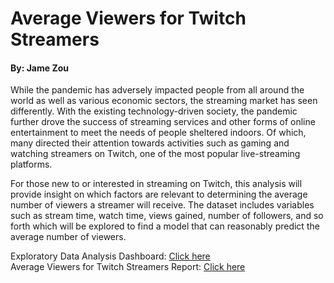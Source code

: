 # Average Viewers for Twitch Streamers
#### By: Jame Zou

While the pandemic has adversely impacted people from all around the world as well as various economic sectors, the streaming market has seen differently. With the existing technology-driven society, the pandemic further drove the success of streaming services and other forms of online entertainment to meet the needs of people sheltered indoors. Of which, many directed their attention towards activities such as gaming and watching streamers on Twitch, one of the most popular live-streaming platforms.

For those new to or interested in streaming on Twitch, this analysis will provide insight on which factors are relevant to determining the average number of viewers a streamer will receive. The dataset includes variables such as stream time, watch time, views gained, number of followers, and so forth which will be explored to find a model that can reasonably predict the average number of viewers.

Exploratory Data Analysis Dashboard: [Click here](https://twitch-streamers-629.herokuapp.com/)     
Average Viewers for Twitch Streamers Report: [Click here](https://deepnote.com/@jamezou/Streamers-Project-AhqZ5-waQnGZWuno2LOIKA)     



